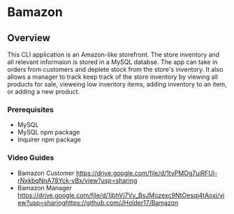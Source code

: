 # Bamazon
## Overview
This CLI application is an Amazon-like storefront. The store inventory and all relevant informaion is stored in a MySQL databse. The app can take in orders from customers and deplete stock from the store's inventory. It also allows a manager to track keep track of the store inventory by viewing all products for sale, vieweing low inventory items, adding inventory to an item, or adding a new product.
### Prerequisites
* MySQL
* MySQL npm package
* Inquirer npm package 
### Video Guides
* Bamazon Customer
https://drive.google.com/file/d/1tvPMOg7uiRFUl-rNxkbqNnA78Yck-vBx/view?usp=sharing 
* Bamazon Manager
https://drive.google.com/file/d/1jbhVj7Vy_BsJMozexc9NtOesqj4tAoxj/view?usp=sharinghttps://github.com/JHolder17/Bamazon 

